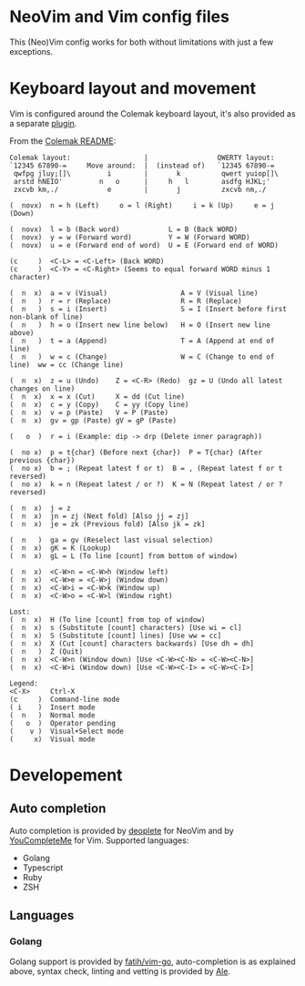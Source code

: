 # NeoVim and Vim config files

This (Neo)Vim config works for both without limitations with just a few
exceptions.

# Keyboard layout and movement

Vim is configured around the Colemak keyboard layout, it's also provided
as a separate [plugin](https://github.com/kalbasit/vim-colemak/).

From the [Colemak README](https://github.com/kalbasit/vim-colemak):

```
Colemak layout:                  |                 QWERTY layout:
`12345 67890-=     Move around:  |  (instead of)   `12345 67890-=
 qwfpg jluy;[]\         i        |       k          qwert yuiop[]\
 arstd hNEIO'         n   o      |     h   l        asdfg HJKL;'
 zxcvb km,./            e        |       j          zxcvb nm,./

(  novx)  n = h (Left)     o = l (Right)     i = k (Up)     e = j (Down)

(  novx)  l = b (Back word)            L = B (Back WORD)
(  novx)  y = w (Forward word)         Y = W (Forward WORD)
(  novx)  u = e (Forward end of word)  U = E (Forward end of WORD)

(c     )  <C-L> = <C-Left> (Back WORD)
(c     )  <C-Y> = <C-Right> (Seems to equal forward WORD minus 1 character)

(  n  x)  a = v (Visual)                  A = V (Visual line)
(  n   )  r = r (Replace)                 R = R (Replace)
(  n   )  s = i (Insert)                  S = I (Insert before first non-blank of line)
(  n   )  h = o (Insert new line below)   H = O (Insert new line above)
(  n   )  t = a (Append)                  T = A (Append at end of line)
(  n   )  w = c (Change)                  W = C (Change to end of line)  ww = cc (Change line)

(  n  x)  z = u (Undo)    Z = <C-R> (Redo)  gz = U (Undo all latest changes on line)
(  n  x)  x = x (Cut)     X = dd (Cut line)
(  n  x)  c = y (Copy)    C = yy (Copy line)
(  n  x)  v = p (Paste)   V = P (Paste)
(  n  x)  gv = gp (Paste) gV = gP (Paste)

(   o  )  r = i (Example: dip -> drp (Delete inner paragraph))

(  no x)  p = t{char} (Before next {char})  P = T{char} (After previous {char})
(  no x)  b = ; (Repeat latest f or t)  B = , (Repeat latest f or t reversed)
(  no x)  k = n (Repeat latest / or ?)  K = N (Repeat latest / or ? reversed)

(  n  x)  j = z
(  n  x)  jn = zj (Next fold) [Also jj = zj]
(  n  x)  je = zk (Previous fold) [Also jk = zk]

(  n   )  ga = gv (Reselect last visual selection)
(  n  x)  gK = K (Lookup)
(  n  x)  gL = L (To line [count] from bottom of window)

(  n  x)  <C-W>n = <C-W>h (Window left)
(  n  x)  <C-W>e = <C-W>j (Window down)
(  n  x)  <C-W>i = <C-W>k (Window up)
(  n  x)  <C-W>o = <C-W>l (Window right)

Lost:
(  n  x)  H (To line [count] from top of window)
(  n  x)  s (Substitute [count] characters) [Use wi = cl]
(  n  x)  S (Substitute [count] lines) [Use ww = cc]
(  n  x)  X (Cut [count] characters backwards) [Use dh = dh]
(  n   )  Z (Quit)
(  n  x)  <C-W>n (Window down) [Use <C-W><C-N> = <C-W><C-N>]
(  n  x)  <C-W>i (Window down) [Use <C-W><C-I> = <C-W><C-I>]

Legend:
<C-X>     Ctrl-X
(c     )  Command-line mode
( i    )  Insert mode
(  n   )  Normal mode
(   o  )  Operator pending
(    v )  Visual+Select mode
(     x)  Visual mode
```

# Developement

## Auto completion

Auto completion is provided by [deoplete](2) for NeoVim and by
[YouCompleteMe](3) for Vim. Supported languages:

- Golang
- Typescript
- Ruby
- ZSH

## Languages

### Golang

Golang support is provided by [fatih/vim-go](1), auto-completion is
as explained above, syntax check, linting and vetting is provided by
[Ale](4).

[1]: https://github.com/fatih/vim-go
[2]: https://github.com/Shougo/deoplete.nvim
[3]: https://github.com/Valloric/YouCompleteMe
[4]: https://github.com/w0rp/ale
[5]: https://github.com/
